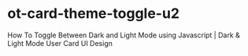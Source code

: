 # ot-card-theme-toggle-u2
How To Toggle Between Dark and Light Mode using Javascript | Dark &amp; Light Mode User Card UI Design
